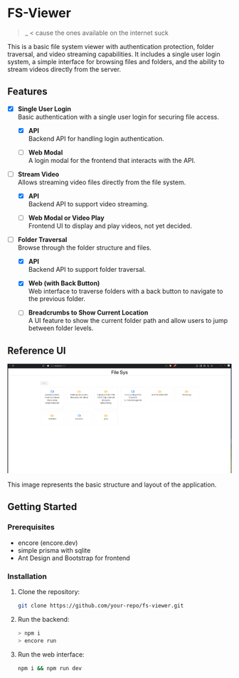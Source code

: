 # FS-Viewer

> _ < cause the ones available on the internet suck

This is a basic file system viewer with authentication protection, folder traversal, and video streaming capabilities. It includes a single user login system, a simple interface for browsing files and folders, and the ability to stream videos directly from the server.

## Features

- [x] **Single User Login**  
  Basic authentication with a single user login for securing file access.
  
  - [x] **API**  
    Backend API for handling login authentication.
  
  - [ ] **Web Modal**  
    A login modal for the frontend that interacts with the API.

- [ ] **Stream Video**  
  Allows streaming video files directly from the file system.

  - [x] **API**  
    Backend API to support video streaming.
  
  - [ ] **Web Modal or Video Play**  
    Frontend UI to display and play videos, not yet decided.

- [ ] **Folder Traversal**  
  Browse through the folder structure and files.

  - [x] **API**  
    Backend API to support folder traversal.
  
  - [x] **Web (with Back Button)**  
    Web interface to traverse folders with a back button to navigate to the previous folder.
  
  - [ ] **Breadcrumbs to Show Current Location**  
    A UI feature to show the current folder path and allow users to jump between folder levels.

## Reference UI

![Reference UI](./ref/base-img.png)

This image represents the basic structure and layout of the application.

## Getting Started

### Prerequisites

- encore (encore.dev)
- simple prisma with sqlite
- Ant Design and Bootstrap for frontend

### Installation

1. Clone the repository:
   ```bash
   git clone https://github.com/your-repo/fs-viewer.git
   ```
2. Run the backend:
   ```bash
   > npm i
   > encore run
   ```
3. Run the web interface:
   ```bash
   npm i && npm run dev
   ```
